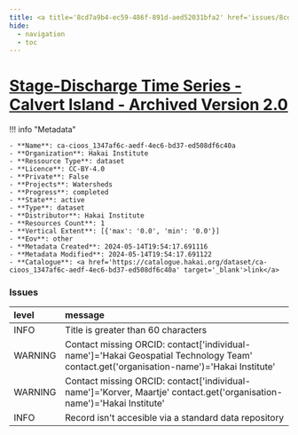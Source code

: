 ```yaml
---
title: <a title='8cd7a9b4-ec59-486f-891d-aed52031bfa2' href='issues/8cd7a9b4-ec59-486f-891d-aed52031bfa2/' target='_blank'>Stage-Discharge Time Series - Calvert Island - Archived Version 2.0</a>
hide:
  - navigation
  - toc
---
```


# <a title='8cd7a9b4-ec59-486f-891d-aed52031bfa2' href='issues/8cd7a9b4-ec59-486f-891d-aed52031bfa2/' target='_blank'>Stage-Discharge Time Series - Calvert Island - Archived Version 2.0</a>

<div id='map'></div>

!!! info "Metadata"
    
    - **Name**: ca-cioos_1347af6c-aedf-4ec6-bd37-ed508df6c40a 
    - **Organization**: Hakai Institute 
    - **Ressource Type**: dataset 
    - **Licence**: CC-BY-4.0 
    - **Private**: False 
    - **Projects**: Watersheds 
    - **Progress**: completed 
    - **State**: active 
    - **Type**: dataset 
    - **Distributor**: Hakai Institute 
    - **Resources Count**: 1 
    - **Vertical Extent**: [{'max': '0.0', 'min': '0.0'}] 
    - **Eov**: other 
    - **Metadata Created**: 2024-05-14T19:54:17.691116 
    - **Metadata Modified**: 2024-05-14T19:54:17.691122 
    - **Catalogue**: <a href='https://catalogue.hakai.org/dataset/ca-cioos_1347af6c-aedf-4ec6-bd37-ed508df6c40a' target='_blank'>link</a> 

### Issues

| level   | message                                                                                                                                 |
|:--------|:----------------------------------------------------------------------------------------------------------------------------------------|
| INFO    | Title is greater than 60 characters                                                                                                     |
| WARNING | Contact missing ORCID: contact['individual-name']='Hakai Geospatial Technology Team' contact.get('organisation-name')='Hakai Institute' |
| WARNING | Contact missing ORCID: contact['individual-name']='Korver, Maartje' contact.get('organisation-name')='Hakai Institute'                  |
| INFO    | Record isn't accesible via a standard data repository                                                                                   |

<script>
   document.addEventListener("DOMContentLoaded", function() {
    var map = L.map('map').setView([51.505, -125.09], 5);
    L.tileLayer('https://tile.openstreetmap.org/{z}/{x}/{y}.png', {
        maxZoom: 19,
        attribution: '&copy; <a href="http://www.openstreetmap.org/copyright">OpenStreetMap</a>'
    }).addTo(map);
    var geojsonFeature = {
        "type": "Feature",
        "properties": {
            "name" : "<a title='8cd7a9b4-ec59-486f-891d-aed52031bfa2' href='issues/8cd7a9b4-ec59-486f-891d-aed52031bfa2/' target='_blank'>Stage-Discharge Time Series - Calvert Island - Archived Version 2.0</a>"
        },
        "geometry": {'type': 'Polygon', 'coordinates': [[[-128.1383514404297, 51.60223926037915], [-127.96669006347653, 51.60223926037915], [-127.96669006347653, 51.68660524501087], [-128.1383514404297, 51.68660524501087], [-128.1383514404297, 51.60223926037915]]]}
    }
    L.geoJSON(geojsonFeature).addTo(map);
   })
</script>